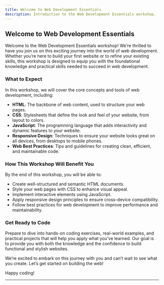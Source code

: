 ```yaml
---
title: Welcome to Web Development Essentials
description: Introduction to the Web Development Essentials workshop.
---
```


## Welcome to Web Development Essentials

Welcome to the Web Development Essentials workshop! We’re thrilled to have you join us on this exciting journey into the world of web development. Whether you’re here to build your first website or to refine your existing skills, this workshop is designed to equip you with the foundational knowledge and practical skills needed to succeed in web development.

### What to Expect

In this workshop, we will cover the core concepts and tools of web development, including:

- **HTML**: The backbone of web content, used to structure your web pages.
- **CSS**: Stylesheets that define the look and feel of your website, from layout to colors.
- **JavaScript**: The programming language that adds interactivity and dynamic features to your website.
- **Responsive Design**: Techniques to ensure your website looks great on all devices, from desktops to mobile phones.
- **Web Best Practices**: Tips and guidelines for creating clean, efficient, and maintainable code.

### How This Workshop Will Benefit You

By the end of this workshop, you will be able to:

- Create well-structured and semantic HTML documents.
- Style your web pages with CSS to enhance visual appeal.
- Implement interactive elements using JavaScript.
- Apply responsive design principles to ensure cross-device compatibility.
- Follow best practices for web development to improve performance and maintainability.

### Get Ready to Code

Prepare to dive into hands-on coding exercises, real-world examples, and practical projects that will help you apply what you’ve learned. Our goal is to provide you with both the knowledge and the confidence to build functional and stylish websites.

We’re excited to embark on this journey with you and can’t wait to see what you create. Let’s get started on building the web!

Happy coding!

---
